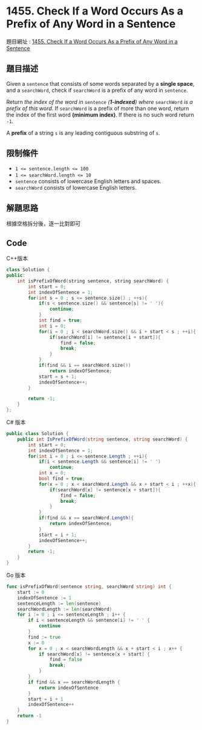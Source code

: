 # 1455. Check If a Word Occurs As a Prefix of Any Word in a Sentence

題目網址 : [1455. Check If a Word Occurs As a Prefix of Any Word in a Sentence](https://leetcode.com/problems/check-if-a-word-occurs-as-a-prefix-of-any-word-in-a-sentence/description)

## 題目描述

Given a `sentence` that consists of some words separated by a **single space**, and a `searchWord`, check if `searchWord` is a prefix of any word in `sentence`.

Return _the index of the word in_ `sentence` _(**1-indexed**) where_ `searchWord` _is a prefix of this word_. If `searchWord` is a prefix of more than one word, return the index of the first word **(minimum index)**. If there is no such word return `-1`.

A **prefix** of a string `s` is any leading contiguous substring of `s`.

## 限制條件

* `1 <= sentence.length <= 100`
* `1 <= searchWord.length <= 10`
* `sentence` consists of lowercase English letters and spaces.
* `searchWord` consists of lowercase English letters.

## 解題思路

根據空格拆分後，逐一比對即可

## Code

C++版本

```C++
class Solution {
public:
    int isPrefixOfWord(string sentence, string searchWord) {
        int start = 0;
        int indexOfSentence = 1;
        for(int s = 0 ; s <= sentence.size() ; ++s){
            if(s < sentence.size() && sentence[s] != ' '){
                continue;
            }
            int find = true;
            int i = 0;
            for(i = 0 ; i < searchWord.size() && i + start < s ; ++i){
                if(searchWord[i] != sentence[i + start]){
                    find = false;
                    break;
                }
            }
            if(find && i == searchWord.size())
                return indexOfSentence;
            start = s + 1;
            indexOfSentence++;
        }

        return -1;
    }
};
```

C# 版本

```C#
public class Solution {
    public int IsPrefixOfWord(string sentence, string searchWord) {
        int start = 0;
        int indexOfSentence = 1;
        for(int i = 0 ; i <= sentence.Length ; ++i){
            if(i < sentence.Length && sentence[i] != ' ')
                continue;
            int x = 0;
            bool find = true;
            for(x = 0 ; x < searchWord.Length && x + start < i ; ++x){
                if(searchWord[x] != sentence[x + start]){
                    find = false;
                    break;
                }
            }
            if(find && x == searchWord.Length){
                return indexOfSentence;
            }
            start = i + 1;
            indexOfSentence++;
        }
        return -1;
    }
}
```

Go 版本

```go
func isPrefixOfWord(sentence string, searchWord string) int {
    start := 0
    indexOfSentence := 1
    sentenceLength := len(sentence)
    searchWordLength := len(searchWord)
    for i := 0 ; i <= sentenceLength ; i++ {
        if i < sentenceLength && sentence[i] != ' ' {
            continue
        }
        find := true
        x := 0
        for x = 0 ; x < searchWordLength && x + start < i ; x++ {
            if searchWord[x] != sentence[x + start] {
                find = false
                break;
            }
        }
        if find && x == searchWordLength {
            return indexOfSentence
        }
        start = i + 1
        indexOfSentence++
    }
    return -1
}
```
